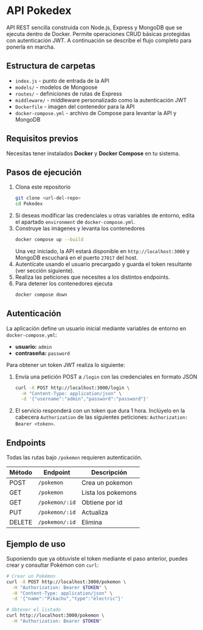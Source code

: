# API Pokedex

API REST sencilla construida con Node.js, Express y MongoDB que se ejecuta dentro de Docker. Permite operaciones CRUD básicas protegidas con autenticación JWT. A continuación se describe el flujo completo para ponerla en marcha.

## Estructura de carpetas

- `index.js` - punto de entrada de la API
- `models/` - modelos de Mongoose
- `routes/` - definiciones de rutas de Express
- `middleware/` - middleware personalizado como la autenticación JWT
- `Dockerfile` - imagen del contenedor para la API
- `docker-compose.yml` - archivo de Compose para levantar la API y MongoDB

## Requisitos previos

Necesitas tener instalados **Docker** y **Docker Compose** en tu sistema.

## Pasos de ejecución

1. Clona este repositorio
   ```bash
   git clone <url-del-repo>
   cd Pokedex
   ```
2. Si deseas modificar las credenciales u otras variables de entorno, edita el apartado `environment` de `docker-compose.yml`.
3. Construye las imágenes y levanta los contenedores
   ```bash
   docker compose up --build
   ```
   Una vez iniciado, la API estará disponible en `http://localhost:3000` y MongoDB escuchará en el puerto `27017` del host.
4. Autentícate usando el usuario precargado y guarda el token resultante (ver sección siguiente).
5. Realiza las peticiones que necesites a los distintos endpoints.
6. Para detener los contenedores ejecuta
   ```bash
   docker compose down
   ```

## Autenticación

La aplicación define un usuario inicial mediante variables de entorno en `docker-compose.yml`:

- **usuario:** `admin`
- **contraseña:** `password`

Para obtener un token JWT realiza lo siguiente:

1. Envía una petición POST a `/login` con las credenciales en formato JSON
   ```bash
   curl -X POST http://localhost:3000/login \
     -H "Content-Type: application/json" \
     -d '{"username":"admin","password":"password"}'
   ```
2. El servicio responderá con un token que dura 1 hora. Inclúyelo en la cabecera
   `Authorization` de las siguientes peticiones: `Authorization: Bearer <token>`.

## Endpoints

Todas las rutas bajo `/pokemon` requieren autenticación.

| Método | Endpoint       | Descripción        |
| ------ | -------------- | ------------------ |
| POST   | `/pokemon`     | Crea un pokemon    |
| GET    | `/pokemon`     | Lista los pokemons |
| GET    | `/pokemon/:id` | Obtiene por id     |
| PUT    | `/pokemon/:id` | Actualiza          |
| DELETE | `/pokemon/:id` | Elimina            |

## Ejemplo de uso

Suponiendo que ya obtuviste el token mediante el paso anterior, puedes crear y consultar Pokémon con `curl`:

```bash
# Crear un Pokémon
curl -X POST http://localhost:3000/pokemon \
  -H "Authorization: Bearer $TOKEN" \
  -H "Content-Type: application/json" \
  -d '{"name":"Pikachu","type":"electric"}'

# Obtener el listado
curl http://localhost:3000/pokemon \
  -H "Authorization: Bearer $TOKEN"
```

